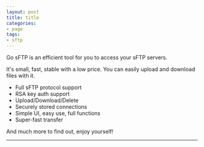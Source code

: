 ```yaml
---
layout: post
title: title
categories:
- page
tags:
- sftp
---
```






Go sFTP is an efficient tool for you to access your sFTP servers.

It's small, fast, stable with a low price.
You can easily upload and download files with it.
- Full sFTP protocol support
- RSA key auth support
- Upload/Download/Delete
- Securely stored connections
- Simple UI, easy use, full functions
- Super-fast transfer

And much more to find out, enjoy yourself!


----
